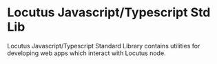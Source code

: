 # Locutus Javascript/Typescript Std Lib

Locutus Javascript/Typescript Standard Library contains utilities for developing web apps which interact with Locutus node.
